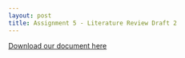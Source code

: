 ```yaml
---
layout: post
title: Assignment 5 - Literature Review Draft 2
---
```


[Download our document here](uploads/carvallo_depano_rafols_Assignment5.pdf)
